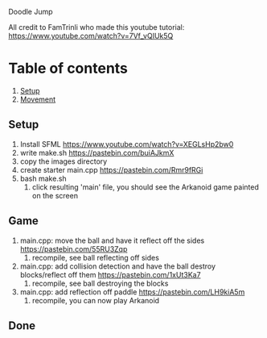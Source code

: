 Doodle Jump

All credit to FamTrinli who made this youtube tutorial: https://www.youtube.com/watch?v=7Vf_vQIUk5Q

# Table of contents
1. [Setup](#setup)
1. [Movement](#move)

## Setup <a name="setup"></a>

1. Install SFML https://www.youtube.com/watch?v=XEGLsHp2bw0
1. write make.sh https://pastebin.com/buiAJkmX
1. copy the images directory
1. create starter main.cpp https://pastebin.com/Rmr9fRGi
1. bash make.sh
    1. click resulting 'main' file, you should see the Arkanoid game painted on the screen

## Game <a name="game"></a>

1. main.cpp: move the ball and have it reflect off the sides https://pastebin.com/55RU3Zqp
    1. recompile, see ball reflecting off sides
1. main.cpp: add collision detection and have the ball destroy blocks/reflect off them https://pastebin.com/1xUt3Ka7
    1. recompile, see ball destroying the blocks
1. main.cpp: add reflection off paddle https://pastebin.com/LH9kiA5m
    1. recompile, you can now play Arkanoid

## Done



